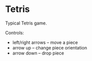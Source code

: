 # Tetris #

Typical Tetris game. 

Controls:
* left/right arrows – move a piece
* arrow up – change piece orientation
* arrow down – drop piece
